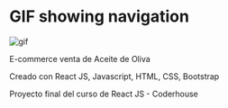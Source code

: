 # GIF showing navigation
![gif](https://user-images.githubusercontent.com/81998551/196628695-af6beff7-6b3b-4dfd-b5fe-77a91e705768.gif)


E-commerce venta de Aceite de Oliva

Creado con React JS, Javascript, HTML, CSS, Bootstrap


Proyecto final del curso de React JS - Coderhouse